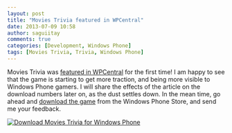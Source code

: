 ```yaml
---
layout: post
title: "Movies Trivia featured in WPCentral"
date: 2013-07-09 10:58
author: saguiitay
comments: true
categories: [Development, Windows Phone]
tags: [Movies Trivia, Trivia, Windows Phone]
---
```

Movies Trivia was [featured in WPCentral](http://www.wpcentral.com/movies-trivia-windows-phone-only-thing-missing-popcorn) for the first time! I am happy to see that the game is starting to get more traction, and being more visible to Windows Phone gamers. I will share the effects of the article on the download numbers later on, as the dust settles down. In the mean time, go ahead and [download the game](http://www.windowsphone.com/s?appid=e46152fa-1cc8-44bd-a095-4e5ad590a055) from the Windows Phone Store, and send me your feedback.

[![Download Movies Trivia for Windows Phone]({{site.url}}/images/windowsphone_208x67_blu.png "Download Movies Trivia for Windows Phone")](http://www.windowsphone.com/s?appid=e46152fa-1cc8-44bd-a095-4e5ad590a055)


